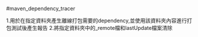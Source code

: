 #maven_dependency_tracer

1.用於在指定資料夾產生離線打包需要的dependency,並使用該資料夾內容進行打包測試後產生報告
2.將指定資料夾中的_remote檔和lastUpdate檔案清除
